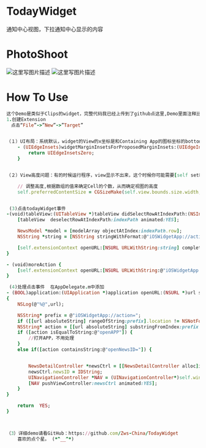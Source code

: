# TodayWidget
通知中心视图，下拉通知中心显示的内容


# PhotoShoot
![这里写图片描述](http://img.blog.csdn.net/20170517150323267?watermark/2/text/aHR0cDovL2Jsb2cuY3Nkbi5uZXQvcXFfMjY1OTgwNzc=/font/5a6L5L2T/fontsize/400/fill/I0JBQkFCMA==/dissolve/70/gravity/SouthEast)
![这里写图片描述](http://img.blog.csdn.net/20170517150406190?watermark/2/text/aHR0cDovL2Jsb2cuY3Nkbi5uZXQvcXFfMjY1OTgwNzc=/font/5a6L5L2T/fontsize/400/fill/I0JBQkFCMA==/dissolve/70/gravity/SouthEast)


# How To Use

```ruby
这个Demo是类似于Clips的widget，完整代码我已经上传到了github点这里,Demo里面注释比较详细.
1.创建Extension
　点击“File”->”New”->”Target”


（１）UI布局：系统默认，widget的View的x坐标是和Containing App的图标坐标的bottom相对应的(参照搜狐视频效果)，如果你想靠到左边去“越界”，要实现NCWidgetProviding代理方法- (UIEdgeInsets)widgetMarginInsetsForProposedMarginInsets:(UIEdgeInsets)defaultMarginInsets，这个defaultMarginInsets打印出来是{0, 47, 39, 0}，注意看x左边是0.
    - (UIEdgeInsets)widgetMarginInsetsForProposedMarginInsets:(UIEdgeInsets)defaultMarginInsets {
        return UIEdgeInsetsZero;
    }


（２）View高度问题：有的时候运行程序，view显示不出来，这个时候你可能需要[self setPreferredContentSize:(CGSize)];。不仅如此，Demo中的widget是放置了个UITableView，设置它与View的AutoLayout，结果是没起作用。。。tableView的高度是随着Cell的减少而减少，但是View的高度缺固定在最初值。因此加上这句代码来限制

    // 调整高度,根据数组的值来确定Cell的个数，从而确定视图的高度
    self.preferredContentSize = CGSizeMake(self.view.bounds.size.width, 200));


 (3)点击todayWidget事件
-(void)tableView:(UITableView *)tableView didSelectRowAtIndexPath:(NSIndexPath *)indexPath {
    [tableView  deselectRowAtIndexPath:indexPath animated:YES];

    NewsModel *model = [modelArray objectAtIndex:indexPath.row];
    NSString *string = [NSString stringWithFormat:@"iOSWidgetApp://action=openNewsID=%@",model.newsID];

    [self.extensionContext openURL:[NSURL URLWithString:string] completionHandler:nil];
}

- (void)moreAction {
    [self.extensionContext openURL:[NSURL URLWithString:@"iOSWidgetApp://action=openAPP"] completionHandler:nil];
}

 (4)处理点击事件  在AppDelegate.m中添加
- (BOOL)application:(UIApplication *)application openURL:(NSURL *)url sourceApplication:(NSString *)sourceApplication annotation:(id)annotation
{
    NSLog(@"%@",url);

    NSString* prefix = @"iOSWidgetApp://action=";
    if ([[url absoluteString] rangeOfString:prefix].location != NSNotFound) {
    NSString* action = [[url absoluteString] substringFromIndex:prefix.length];
    if ([action isEqualToString:@"openAPP"]) {
        //打开APP，不用处理
    }
    else if([action containsString:@"openNewsID="]) {


        NewsDetailController *newsCtrl = [[NewsDetailController alloc]init];
        newsCtrl.newsID = IDString;
        UINavigationController *NAV = (UINavigationController*)self.window.rootViewController;
        [NAV pushViewController:newsCtrl animated:YES];
    }
}

    return  YES;
}



（3）详细demo请看GitHub：https://github.com/Zws-China/TodayWidget
    喜欢的点个星。 (*^__^*)



```



